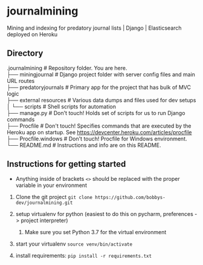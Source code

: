 # journalmining
Mining and indexing for predatory journal lists | Django | Elasticsearch deployed on Heroku

## Directory 
.journalmining              # Repository folder. You are here.<br />
├── miningjournal           # Django project folder with server config files and main URL routes<br />
├── predatoryjournals       # Primary app for the project that has bulk of MVC logic<br />
├── external resources      # Various data dumps and files used for dev setups<br />
│   └── scripts             # Shell scripts for automation<br />
├── manage.py               # Don't touch! Holds set of scripts for us to run Django commands<br />
├── Procfile                # Don't touch! Specifies commands that are executed by the Heroku app on startup. See https://devcenter.heroku.com/articles/procfile<br />
├── Procfile.windows        # Don't touch! Procfile for Windows environment.<br />
└── README.md               # Instructions and info are on this README.<br />

## Instructions for getting started

* Anything inside of brackets `<>` should be replaced with the proper variable in your environment

1. Clone the git project `git clone https://github.com/bobbys-dev/journalmining.git`

1. setup virtualenv for python (easiest to do this on pycharm, preferences -> project interpreter) 
    1. Make sure you set Python 3.7 for the virtual environment

1. start your virtualenv `source venv/bin/activate`

1. install requirements: `pip install -r requirements.txt`